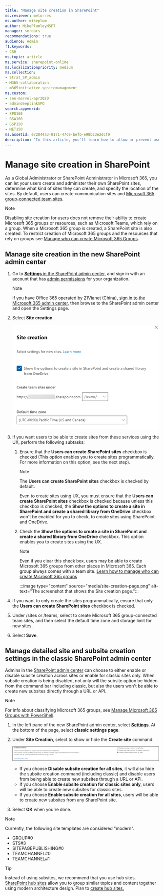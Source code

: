 ```yaml
---
title: "Manage site creation in SharePoint"
ms.reviewer: metorres
ms.author: mikeplum
author: MikePlumleyMSFT
manager: serdars
recommendations: true
audience: Admin
f1.keywords:
- CSH
ms.topic: article
ms.service: sharepoint-online
ms.localizationpriority: medium
ms.collection:  
- Strat_SP_admin
- M365-collaboration
- m365initiative-spsitemanagement
ms.custom:
- seo-marvel-apr2020
- admindeeplinkSPO
search.appverid:
- SPO160
- BSA160
- GSP150
- MET150
ms.assetid: e72844a3-0171-47c9-befb-e98b23e2dcf9
description: "In this article, you'll learn how to allow or prevent users from creating their own sites in SharePoint."
---
```


# Manage site creation in SharePoint

As a Global Administrator or SharePoint Administrator in Microsoft 365, you can let your users create and administer their own SharePoint sites, determine what kind of sites they can create, and specify the location of the sites. By default, users can create communication sites and [Microsoft 365 group-connected team sites](https://support.office.com/article/b565caa1-5c40-40ef-9915-60fdb2d97fa2).
  
> [!NOTE]
> Disabling site creation for users does not remove their ability to create Microsoft 365 groups or resources, such as Microsoft Teams, which rely on a group. When a Microsoft 365 group is created, a SharePoint site is also created. To restrict creation of Microsoft 365 groups and the resources that rely on groups see [Manage who can create Microsoft 365 Groups](/office365/admin/create-groups/manage-creation-of-groups). 
  
## Manage site creation in the new SharePoint admin center

1. Go to <a href="https://go.microsoft.com/fwlink/?linkid=2185072" target="_blank">**Settings** in the SharePoint admin center</a>, and sign in with an account that has [admin permissions](./sharepoint-admin-role.md) for your organization.

   > [!NOTE]
   > If you have Office 365 operated by 21Vianet (China), [sign in to the Microsoft 365 admin center](https://go.microsoft.com/fwlink/p/?linkid=850627), then browse to the SharePoint admin center and open the Settings page.
    
2. Select **Site creation**.

    ![Site creation settings in the new SharePoint admin center](media/site-creation.png)

3. If you want users to be able to create sites from these services using the UX, perform the following subtasks: 
    1. Ensure that the **Users can create SharePoint sites** checkbox is checked (This option enables you to create sites programmatically. For more information on this option, see the next step).
    
       > [!NOTE]
       > The **Users can create SharePoint sites** checkbox is checked by default.
       > 
       > Even to create sites using UX, you must ensure that the **Users can create SharePoint sites** checkbox is checked because unless this checkbox is checked,  the **Show the options to create a site in SharePoint and create a shared library from OneDrive** checkbox won't be enabled for you to check, to create sites using SharePoint and OneDrive.

    1. Check the **Show the options to create a site in SharePoint and create a shared library from OneDrive** checkbox. This option enables you to create sites using the UX.
    
       > [!NOTE]
       > Even if you clear this check box, users may be able to create Microsoft 365 groups from other places in Microsoft 365. Each group always comes with a team site. [Learn how to manage who can create Microsoft 365 groups](/office365/admin/create-groups/manage-creation-of-groups)

       :::image type="content" source="media/site-creation-page.png" alt-text="The screenshot that shows the Site creation page.":::
    
4. If you want to only create the sites programmatically, ensure that only the **Users can create SharePoint sites** checkbox is checked.
 
5. Under /sites or /teams, select to create Microsoft 365 group-connected team sites, and then select the default time zone and storage limit for new sites.

6. Select **Save**.

## Manage detailed site and subsite creation settings in the classic SharePoint admin center

Admins in the <a href="https://go.microsoft.com/fwlink/?linkid=2185219" target="_blank">SharePoint admin center</a> can choose to either enable or disable subsite creation across sites or enable for classic sites only. When subsite creation is being disabled, not only will the subsite option be hidden from the command bar including classic, but also the users won't be able to create new subsites directly through a URL or API.  

> [!NOTE]
> For info about classifying Microsoft 365 groups, see [Manage Microsoft 365 Groups with PowerShell](/office365/enterprise/manage-office-365-groups-with-powershell).

1.  In the left pane of the new SharePoint admin center, select <a href="https://go.microsoft.com/fwlink/?linkid=2185072" target="_blank">**Settings**</a>. At the bottom of the page, select **classic settings page**. 
    
2. Under **Site Creation**, select to show or hide the **Create site** command.

    ![Site creation settings in the classic SharePoint admin center](media/admin-site-creation.png)

   - If you choose **Disable subsite creation for all sites**, it will also hide the subsite creation command (including classic) and disable users from being able to create new subsites through a URL or API. 
   - If you choose **Enable subsite creation for classic sites only**, users will be able to create new subsites for classic sites. 
   - If you choose **Enable subsite creation for all sites**, users will be able to create new subsites from any SharePoint site. 

3. Select **OK** when you're done.

> [!NOTE]
> Currently, the following site templates are considered "modern".
> 
> - GROUP#0
> - STS#3
> - SITEPAGEPUBLISHING#0
> - TEAMCHANNEL#0
> - TEAMCHANNEL#1


> [!TIP]
> Instead of using subsites, we recommend that you use hub sites. [SharePoint hub sites](https://support.microsoft.com/office/what-is-a-sharepoint-hub-site-fe26ae84-14b7-45b6-a6d1-948b3966427f) allow you to group similar topics and content together using modern architecture design. Plan to [create hub sites.](create-hub-site.md) 
